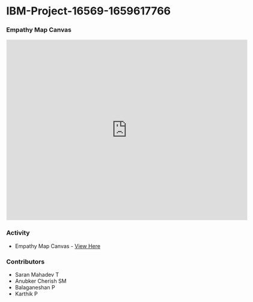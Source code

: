 # IBM-Project-16569-1659617766

### Empathy Map Canvas
<iframe src='https://app.mural.co/embed/fe69606a-e92b-4bc0-b200-05f486f0a7aa'
        width='100%'
        height='480px'
        style='min-width: 640px; min-height: 480px; background-color: #f4f4f4; border: 1px solid #efefef'
        sandbox='allow-same-origin allow-scripts allow-modals allow-popups allow-popups-to-escape-sandbox'>
</iframe>

### Activity
- Empathy Map Canvas - [View Here](https://app.mural.co/t/ibmproject1656916596177667413/m/ibmproject1656916596177667413/1662634694528/69564c6a1dfb5a1c0eece10a95d0c3ee57d48217?sender=ue2ae486f0d38439fdbf06667)

### Contributors
- Saran Mahadev T
- Anubker Cherish SM
- Balaganeshan P
- Karthik P
